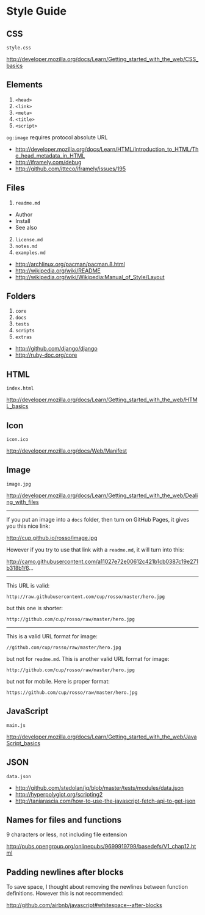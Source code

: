 Style Guide
===========

CSS
-----

~~~
style.css
~~~

http://developer.mozilla.org/docs/Learn/Getting_started_with_the_web/CSS_basics

Elements
-----------
1. `<head>`
2. `<link>`
3. `<meta>`
4. `<title>`
5. `<script>`

`og:image` requires protocol absolute URL

- http://developer.mozilla.org/docs/Learn/HTML/Introduction_to_HTML/The_head_metadata_in_HTML
- http://iframely.com/debug
- http://github.com/itteco/iframely/issues/195

Files
--------------
1. `readme.md`
  - Author
  - Install
  - See also
2. `license.md`
3. `notes.md`
4. `examples.md`

- http://archlinux.org/pacman/pacman.8.html
- http://wikipedia.org/wiki/README
- http://wikipedia.org/wiki/Wikipedia:Manual_of_Style/Layout

Folders
---------
1. `core`
2. `docs`
3. `tests`
4. `scripts`
5. `extras`

- http://github.com/django/django
- http://ruby-doc.org/core

HTML
-----

~~~
index.html
~~~

http://developer.mozilla.org/docs/Learn/Getting_started_with_the_web/HTML_basics

Icon
-----

~~~
icon.ico
~~~

http://developer.mozilla.org/docs/Web/Manifest

Image
-----

~~~
image.jpg
~~~

http://developer.mozilla.org/docs/Learn/Getting_started_with_the_web/Dealing_with_files

-----

If you put an image into a `docs` folder, then turn on GitHub Pages, it gives
you this nice link:

http://cup.github.io/rosso/image.jpg

However if you try to use that link with a `readme.md`, it will turn into this:

http://camo.githubusercontent.com/a11027e72e00612c421b1cb0387c19e271b318b1/6...

-----

This URL is valid:

~~~
http://raw.githubusercontent.com/cup/rosso/master/hero.jpg
~~~

but this one is shorter:

~~~
http://github.com/cup/rosso/raw/master/hero.jpg
~~~

-----

This is a valid URL format for image:

~~~
//github.com/cup/rosso/raw/master/hero.jpg
~~~

but not for `readme.md`. This is another valid URL format for image:

~~~
http://github.com/cup/rosso/raw/master/hero.jpg
~~~

but not for mobile. Here is proper format:

~~~
https://github.com/cup/rosso/raw/master/hero.jpg
~~~

JavaScript
----------

~~~
main.js
~~~

http://developer.mozilla.org/docs/Learn/Getting_started_with_the_web/JavaScript_basics

JSON
-----

~~~
data.json
~~~

- http://github.com/stedolan/jq/blob/master/tests/modules/data.json
- http://hyperpolyglot.org/scripting2
- http://taniarascia.com/how-to-use-the-javascript-fetch-api-to-get-json

Names for files and functions
--------------------------------------------------
9 characters or less, not including file extension

http://pubs.opengroup.org/onlinepubs/9699919799/basedefs/V1_chap12.html

Padding newlines after blocks
---------------------------------------------------------------------
To save space, I thought about removing the newlines between function
definitions. However this is not recommended:

http://github.com/airbnb/javascript#whitespace--after-blocks
